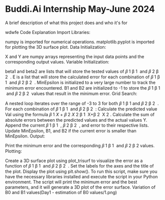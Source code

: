 #
# Buddi.Ai Internship May-June 2024

A brief description of what this project does and who it's for

wdwfe
Code Explanation
Import Libraries:

numpy is imported for numerical operations.
matplotlib.pyplot is imported for plotting the 3D surface plot.
Data Initialization:

X and Y are numpy arrays representing the input data points and the corresponding output values.
Variable Initialization:

beta1 and beta2 are lists that will store the tested values of 
𝛽
1
β 
1
​
  and 
𝛽
2
β 
2
​
 .
E is a list that will store the calculated error for each combination of 
𝛽
1
β 
1
​
  and 
𝛽
2
β 
2
​
 .
MinEpsilon is initialized to a very large number to track the minimum error encountered.
B1 and B2 are initialized to -1 to store the 
𝛽
1
β 
1
​
  and 
𝛽
2
β 
2
​
  values that result in the minimum error.
Grid Search:

A nested loop iterates over the range of -3 to 3 for both 
𝛽
1
β 
1
​
  and 
𝛽
2
β 
2
​
 .
For each combination of 
𝛽
1
β 
1
​
  and 
𝛽
2
β 
2
​
 :
Calculate the predicted value Val using the formula 
𝛽
1
𝑋
+
𝛽
2
𝑋
2
β 
1
​
 X+β 
2
​
 X 
2
 .
Calculate the sum of absolute errors between the predicted values and the actual values Y.
Append the current 
𝛽
1
β 
1
​
 , 
𝛽
2
β 
2
​
 , and error to their respective lists.
Update MinEpsilon, B1, and B2 if the current error is smaller than MinEpsilon.
Output:

Print the minimum error and the corresponding 
𝛽
1
β 
1
​
  and 
𝛽
2
β 
2
​
  values.
Plotting:

Create a 3D surface plot using plot_trisurf to visualize the error as a function of 
𝛽
1
β 
1
​
  and 
𝛽
2
β 
2
​
 .
Set the labels for the axes and the title of the plot.
Display the plot using plt.show().
To run this script, make sure you have the necessary libraries installed and execute the script in your Python environment. The script will print the minimum error and the best parameters, and it will generate a 3D plot of the error surface.
Variation of B0 and B1 values(Day1 -  estimation of B0 values/1.png)








